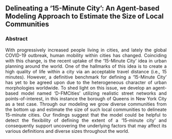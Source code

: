 ## Delineating a ‘15-Minute City’: An Agent-based Modeling Approach to Estimate the Size of Local Communities

### Abstract

<div style="text-align: justify">With progressively increased people living in cities, and lately the global COVID-19 outbreak, human mobility within cities has changed. Coinciding with this change, is the recent uptake of the ‘15-Minute City’ idea in urban planning around the world. One of the hallmarks of this idea is to create a high quality of life within a city via an acceptable travel distance (i.e., 15 minutes). However, a definitive benchmark for defining a ‘15-Minute City’ has yet to be agreed upon due to the heterogeneous character of urban morphologies worldwide. To shed light on this issue, we develop an agent-based model named ‘D-FMCities’ utilizing realistic street networks and points-of-interest, in this instance the borough of Queens in New York City as a test case. Through our modeling we grow diverse communities from the bottom up and estimate the size of such local communities to delineate 15-minute cities. Our findings suggest that the model could be helpful to detect the flexibility of defining the extent of a ‘15-minute city’ and consequently support uncovering the underlying factors that may affect its various definitions and diverse sizes throughout the world.
</div>

